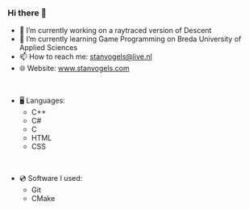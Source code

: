 ### Hi there 👋

- 🔭 I’m currently working on a raytraced version of Descent
- 🌱 I’m currently learning Game Programming on Breda University of Applied Sciences
- 📫 How to reach me: stanvogels@live.nl
- 🌐 Website: www.stanvogels.com
<br/>

- 🖥️ Languages:
   - C++
   - C#
   - C
   - HTML
   - CSS
<br/>

- 💿 Software I used:
   - Git
   - CMake
   

<!--
**Reemhi2122/Reemhi2122** is a ✨ _special_ ✨ repository because its `README.md` (this file) appears on your GitHub profile.

Here are some ideas to get you started:

- 🔭 I’m currently working on ...
- 🌱 I’m currently learning ...
- 👯 I’m looking to collaborate on ...
- 🤔 I’m looking for help with ...
- 💬 Ask me about ...
- 📫 How to reach me: ...
- 😄 Pronouns: ...
- ⚡ Fun fact: ...
-->
